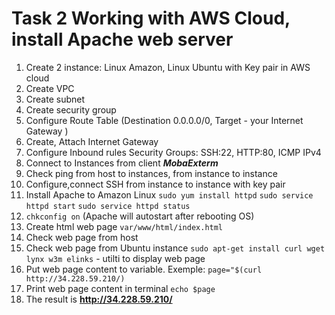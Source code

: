 # Task 2 Working with AWS Cloud, install Apache web server
1. Create 2 instance: Linux Amazon, Linux Ubuntu with Key pair in AWS cloud
2. Create VPC 
3. Create subnet
4. Create security group
5. Configure Route Table (Destination 0.0.0.0/0, Target - your Internet Gateway )
6. Create, Attach Internet Gateway
7. Configure Inbound rules Security Groups: SSH:22, HTTP:80, ICMP IPv4
8. Connect to Instances from client **_MobaExterm_**
9. Check ping from host to instances, from instance to instance
10. Configure,connect SSH from instance to instance with key pair
11. Install Apache to Amazon Linux ```sudo yum install httpd``` ```sudo service httpd start``` ```sudo service httpd status``` 
12. ```chkconfig on``` (Apache will autostart after rebooting OS)
13. Create html web page ```var/www/html/index.html```
14. Check web page from host
15. Check web page from Ubuntu instance ```sudo apt-get install curl wget lynx w3m elinks``` - utilti to display web page
16. Put web page content to variable. Exemple: ``` page="$(curl http://34.228.59.210/) ```
17. Print web page content in terminal ```echo $page```
18. The result is **http://34.228.59.210/**

